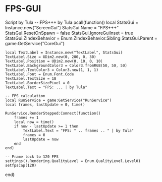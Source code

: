 # FPS-GUI
Script by Tula
-- FPS+++ by Tula
pcall(function()
    local StatsGui = Instance.new("ScreenGui")
    StatsGui.Name = "FPS+++"
    StatsGui.ResetOnSpawn = false
    StatsGui.IgnoreGuiInset = true
    StatsGui.ZIndexBehavior = Enum.ZIndexBehavior.Sibling
    StatsGui.Parent = game:GetService("CoreGui")

    local TextLabel = Instance.new("TextLabel", StatsGui)
    TextLabel.Size = UDim2.new(0, 200, 0, 30)
    TextLabel.Position = UDim2.new(0, 10, 0, 10)
    TextLabel.BackgroundColor3 = Color3.fromRGB(50, 50, 50)
    TextLabel.TextColor3 = Color3.new(1, 1, 1)
    TextLabel.Font = Enum.Font.Code
    TextLabel.TextSize = 18
    TextLabel.BorderSizePixel = 0
    TextLabel.Text = "FPS: ... | by Tula"

    -- FPS calculation
    local RunService = game:GetService("RunService")
    local frames, lastUpdate = 0, time()

    RunService.RenderStepped:Connect(function()
        frames += 1
        local now = time()
        if now - lastUpdate >= 1 then
            TextLabel.Text = "FPS: " .. frames .. " | by Tula"
            frames = 0
            lastUpdate = now
        end
    end)

    -- Frame lock to 120 FPS
    settings().Rendering.QualityLevel = Enum.QualityLevel.Level01
    setfpscap(120)
end)
